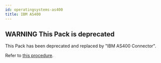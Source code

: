 ```yaml
---
id: operatingsystems-as400
title: IBM AS400
---
```


## **WARNING** This Pack is deprecated

This Pack has been deprecated and replaced by "IBM AS400 Connector". 

Refer to [this procedure](operatingsystems-as400-connector.html).